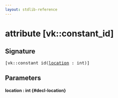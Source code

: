 ```yaml
---
layout: stdlib-reference
---
```


# attribute [vk::constant\_id]

## Signature

<pre>
[vk::constant_id(<a href="/stdlib-reference/attributes/vk_constant_id#decl-location" class="code_param">location</a> : <span class="code_keyword">int</span>)]
</pre>

## Parameters

#### location  : int {#decl-location}

